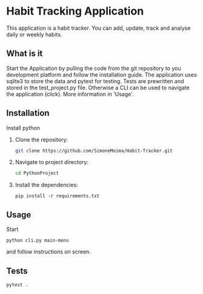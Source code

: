 # Habit Tracking Application

This application is a habit tracker. You can add, update, track and analyse daily or weekly habits. 

## What is it
Start the Application by pulling the code from the git repository to you development platform and follow the installation guide.
The application uses sqlite3 to store the data and pytest for testing. Tests are prewritten and stored in the test_project.py file. 
Otherwise a CLI can be used to navigate the application (click). More information in 'Usage'.

## Installation
Install python
1. Clone the repository:
    ```bash
    git clone https://github.com/SimoneMoima/Habit-Tracker.git
    ```
2. Navigate to project directory:
    ```bash
    cd PythonProject
    ```
3. Install the dependencies:
    ```shell
    pip install -r requirements.txt
    ```

## Usage

Start

```shell
python cli.py main-menu
```
and follow instructions on screen.

## Tests

```shell
pytest .
```